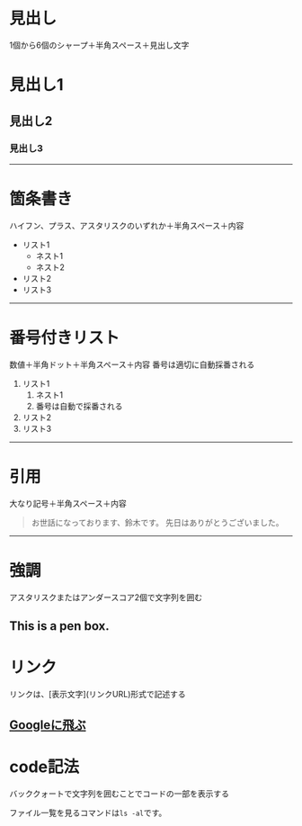 # 見出し
1個から6個のシャープ＋半角スペース＋見出し文字

# 見出し1
## 見出し2
### 見出し3
----------------------------------------------------------------------
# 箇条書き
ハイフン、プラス、アスタリスクのいずれか＋半角スペース＋内容

- リスト1
  - ネスト1
  - ネスト2
- リスト2
- リスト3
----------------------------------------------------------------------
# 番号付きリスト
数値＋半角ドット＋半角スペース＋内容
番号は適切に自動採番される

1. リスト1
    1. ネスト1
    1. 番号は自動で採番される
1. リスト2
1. リスト3
----------------------------------------------------------------------
# 引用
大なり記号＋半角スペース＋内容

> お世話になっております、鈴木です。
> 先日はありがとうございました。
----------------------------------------------------------------------
# 強調
アスタリスクまたはアンダースコア2個で文字列を囲む

This is a **pen** box.
----------------------------------------------------------------------
# リンク
リンクは、\[表示文字\]\(リンクURL\)形式で記述する

[Googleに飛ぶ](https://www.google.co.jp/)
----------------------------------------------------------------------
# code記法
バッククォートで文字列を囲むことでコードの一部を表示する

ファイル一覧を見るコマンドは`ls -al`です。

